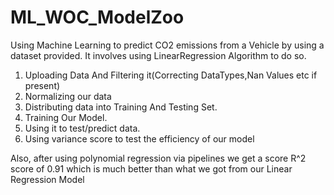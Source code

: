 # ML_WOC_ModelZoo
Using Machine Learning to predict CO2 emissions from a Vehicle by using a dataset provided.
It involves using LinearRegression Algorithm to do so.
1. Uploading Data And Filtering it(Correcting DataTypes,Nan Values etc if present)
2. Normalizing our data
3. Distributing data into Training And Testing Set.
4. Training Our Model.
5. Using it to test/predict data.
6. Using variance score to test the efficiency of our model

Also, after using polynomial regression via pipelines we get a score R^2 score of 0.91 which is much better than what we got from our Linear Regression Model
